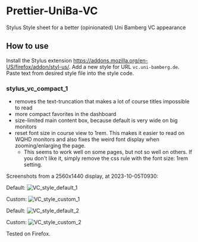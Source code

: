 # Prettier-UniBa-VC
Stylus Style sheet for a better (opinionated) Uni Bamberg VC appearance

## How to use
Install the Stylus extension https://addons.mozilla.org/en-US/firefox/addon/styl-us/. Add a new style for URL `vc.uni-bamberg.de`. Paste text from desired style file into the style code.

### stylus_vc_compact_1 
- removes the text-truncation that makes a lot of course titles impossible to read
- more compact favorites in the dashboard
- size-limited main content box, because default is very wide on big monitors
- reset font size in course view to 1rem. This makes it easier to read on WQHD monitors and also fixes the weird font display when zooming/enlarging the page.
  - This seems to work well on some pages, but not so well on others. If you don't like it, simply remove the css rule with the font size: 1rem setting.

Screenshots from a 2560x1440 display, at 2023-10-05T0930:

Default:
![VC_style_default_1](https://github.com/BLuedtke/Prettier-UniBa-VC/assets/33726564/9e901cbf-031a-45a4-b966-aa55d434e22e)

Custom:
![VC_style_custom_1](https://github.com/BLuedtke/Prettier-UniBa-VC/assets/33726564/b2e10892-6c55-4e4a-a6a1-f07f2ed1f622)

Default:
![VC_style_default_2](https://github.com/BLuedtke/Prettier-UniBa-VC/assets/33726564/d90e29b8-d338-4fd4-bd93-7c1cca6fc7a1)

Custom:
![VC_style_custom_2](https://github.com/BLuedtke/Prettier-UniBa-VC/assets/33726564/0ee7a8fc-59a2-4521-92ab-391d948ad196)



Tested on Firefox.

